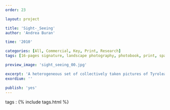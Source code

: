 ```yaml
---
order: 23

layout: project

title: 'Sight-_Seeing'
author: 'Andrea Buran'

time: '2010'

categories: [All, Commercial, Key, Print, Research]
tags: [16-pages signature, landscape photography, photobook, print, spatial montage]

preview_image: 'sight_seeing_00.jpg'

excerpt: 'A heterogeneous set of collectively taken pictures of Tyrolean summer landscapes—halfway between tourism’s advertising images and contemporary photos—is spatially arranged in the photobook Sight-_Seeing.'
exordium: ''

publish: 'yes'
---
```


tags
: {% include tags.html %}